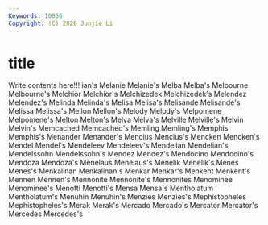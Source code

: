 ```yaml
---
Keywords: 10856
Copyright: (C) 2020 Junjie Li
---
```


# title

Write contents here!!!
ian's
Melanie 
Melanie's 
Melba 
Melba's 
Melbourne 
Melbourne's 
Melchior 
Melchior's 
Melchizedek 
Melchizedek's
Melendez 
Melendez's 
Melinda 
Melinda's 
Melisa 
Melisa's 
Melisande 
Melisande's 
Melissa 
Melissa's
Mellon 
Mellon's 
Melody 
Melody's 
Melpomene 
Melpomene's 
Melton 
Melton's 
Melva 
Melva's
Melville 
Melville's 
Melvin 
Melvin's 
Memcached 
Memcached's 
Memling 
Memling's 
Memphis 
Memphis's
Menander 
Menander's 
Mencius 
Mencius's 
Mencken 
Mencken's 
Mendel 
Mendel's 
Mendeleev 
Mendeleev's
Mendelian 
Mendelian's 
Mendelssohn 
Mendelssohn's 
Mendez 
Mendez's 
Mendocino 
Mendocino's 
Mendoza 
Mendoza's
Menelaus 
Menelaus's 
Menelik 
Menelik's 
Menes 
Menes's 
Menkalinan 
Menkalinan's 
Menkar 
Menkar's
Menkent 
Menkent's 
Mennen 
Mennen's 
Mennonite 
Mennonite's 
Mennonites 
Menominee 
Menominee's 
Menotti
Menotti's 
Mensa 
Mensa's 
Mentholatum 
Mentholatum's 
Menuhin 
Menuhin's 
Menzies 
Menzies's 
Mephistopheles
Mephistopheles's 
Merak 
Merak's 
Mercado 
Mercado's 
Mercator 
Mercator's 
Mercedes 
Mercedes's 
